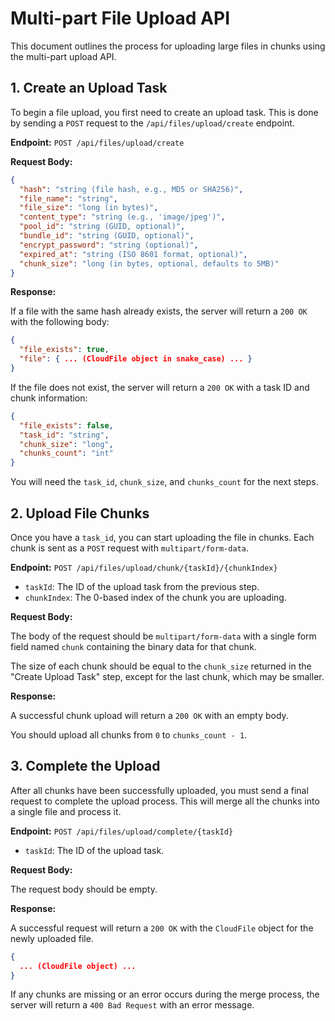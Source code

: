 # Multi-part File Upload API

This document outlines the process for uploading large files in chunks using the multi-part upload API.

## 1. Create an Upload Task

To begin a file upload, you first need to create an upload task. This is done by sending a `POST` request to the `/api/files/upload/create` endpoint.

**Endpoint:** `POST /api/files/upload/create`

**Request Body:**

```json
{
  "hash": "string (file hash, e.g., MD5 or SHA256)",
  "file_name": "string",
  "file_size": "long (in bytes)",
  "content_type": "string (e.g., 'image/jpeg')",
  "pool_id": "string (GUID, optional)",
  "bundle_id": "string (GUID, optional)",
  "encrypt_password": "string (optional)",
  "expired_at": "string (ISO 8601 format, optional)",
  "chunk_size": "long (in bytes, optional, defaults to 5MB)"
}
```

**Response:**

If a file with the same hash already exists, the server will return a `200 OK` with the following body:

```json
{
  "file_exists": true,
  "file": { ... (CloudFile object in snake_case) ... }
}
```

If the file does not exist, the server will return a `200 OK` with a task ID and chunk information:

```json
{
  "file_exists": false,
  "task_id": "string",
  "chunk_size": "long",
  "chunks_count": "int"
}
```

You will need the `task_id`, `chunk_size`, and `chunks_count` for the next steps.

## 2. Upload File Chunks

Once you have a `task_id`, you can start uploading the file in chunks. Each chunk is sent as a `POST` request with `multipart/form-data`.

**Endpoint:** `POST /api/files/upload/chunk/{taskId}/{chunkIndex}`

-   `taskId`: The ID of the upload task from the previous step.
-   `chunkIndex`: The 0-based index of the chunk you are uploading.

**Request Body:**

The body of the request should be `multipart/form-data` with a single form field named `chunk` containing the binary data for that chunk.

The size of each chunk should be equal to the `chunk_size` returned in the "Create Upload Task" step, except for the last chunk, which may be smaller.

**Response:**

A successful chunk upload will return a `200 OK` with an empty body.

You should upload all chunks from `0` to `chunks_count - 1`.

## 3. Complete the Upload

After all chunks have been successfully uploaded, you must send a final request to complete the upload process. This will merge all the chunks into a single file and process it.

**Endpoint:** `POST /api/files/upload/complete/{taskId}`

-   `taskId`: The ID of the upload task.

**Request Body:**

The request body should be empty.

**Response:**

A successful request will return a `200 OK` with the `CloudFile` object for the newly uploaded file.

```json
{
  ... (CloudFile object) ...
}
```

If any chunks are missing or an error occurs during the merge process, the server will return a `400 Bad Request` with an error message.
